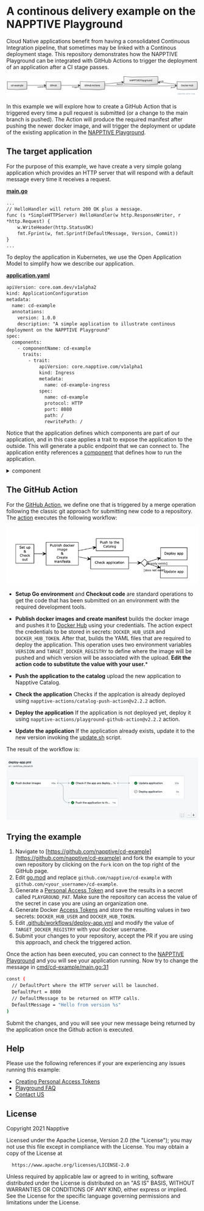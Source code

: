 # A continous delivery example on the NAPPTIVE Playground

Cloud Native applications benefit from having a consolidated Continuous Integration pipeline, that sometimes may be linked with a Continous deployment stage. This repository demonstrates how the NAPPTIVE Playground can be integrated with GitHub Actions to trigger the deployment of an application after a CI stage passes.

<!-- [cd-example]- submit PR >[GitHub]--triggers >[GitHub Actions]--deploys>[NAPPTIVE Playground]
[GitHub Actions]-- push>[Docker Hub]
[NAPPTIVE Playground] pulls >[Docker Hub] -->

![CD workflow](images/workflow.png)


In this example we will explore how to create a GitHub Action that is triggered every time a pull request is submitted (or a change to the main branch is pushed). The Action will produce the required manifest after pushing the newer docker image, and will trigger the deployment or update of the existing application in the [NAPPTIVE Playground](https://napptive.com/playground).

## The target application

For the purpose of this example, we have create a very simple golang application which provides an HTTP server that will respond with a default message every time it receives a request.

**[main.go](cmd/cd-example/main.go)**

```
...
// HelloHandler will return 200 OK plus a message.
func (s *SimpleHTTPServer) HelloHandler(w http.ResponseWriter, r *http.Request) {
	w.WriteHeader(http.StatusOK)
	fmt.Fprint(w, fmt.Sprintf(DefaultMessage, Version, Commit))
}
...
```

To deploy the application in Kubernetes, we use the Open Application Model to simplify how we describe our application.

**[application.yaml](deployments/020.cd-example.appconfig.yaml)**

```
apiVersion: core.oam.dev/v1alpha2
kind: ApplicationConfiguration
metadata:
  name: cd-example
  annotations:
    version: 1.0.0
    description: "A simple application to illustrate continous deployment on the NAPPTIVE Playground"
spec:
  components:
    - componentName: cd-example
      traits:
        - trait:
            apiVersion: core.napptive.com/v1alpha1
            kind: Ingress
            metadata:
              name: cd-example-ingress
            spec:
              name: cd-example
              protocol: HTTP
              port: 8080
              path: /
              rewritePath: /
```
Notice that the application defines which components are part of our application, and in this case applies a trait to expose the application to the outside. This will generate a public endpoint that we can connect to. The application entity references a [component](deployments/010.cd-example.component.yaml) that defines how to run the application.

<details>
<summary>component</summary>

```
apiVersion: core.oam.dev/v1alpha2
kind: Component
metadata:
  name: cd-example
spec:
  workload:
    apiVersion: core.oam.dev/v1alpha2
    kind: ContainerizedWorkload
    metadata:
      name: cd-example
    spec:
      osType: linux
      containers:
        - name: cd-example
          securityContext:
            runAsUser: 1001
          image: TARGET_DOCKER_REGISTRY/cd-example:VERSION
          imagePullPolicy: Always
          resources:
            cpu:
              required: 150m
            memory:
              required: 256Mi
          ports:
            - name: http
              value: 8080
              containerPort: 8080
              type: tcp

```
</details>

## The GitHub Action

For the [GitHub Action](https://github.com/features/actions), we define one that is triggered by a merge operation following the classic git approach for submitting new code to a repository. The [action](.github/workflows/upon_merge.yml) executes the following workflow:


![Action workflow](images/action.png)

* **Setup Go environment** and **Checkout code** are standard operations to get the code that has been submitted on an environment with the required development tools.

* **Publish docker images and create manifest** builds the docker image and pushes it to [Docker Hub](hub.docker.com) using your credentials. The action expect the credentials to be stored in secrets: `DOCKER_HUB_USER` and `DOCKER_HUB_TOKEN`. After that, builds the YAML files that are required to deploy the application. This operation uses two environment variables `VERSION` and `TARGET_DOCKER_REGISTRY` to define where the image will be pushed and which version will be associated with the upload. **Edit the action code to substitute the value with your user.***

* **Push the application to the catalog** upload the new application to Napptive Catalog.

* **Check the application** Checks if the applcation is already deployed using `napptive-actions/catalog-push-action@v2.2.2` action.

* **Deploy the application** If the application is not deployed yet, deploy it using `napptive-actions/playground-github-action@v2.2.2` action.

* **Update the application** If the application already exists, update it to the new version invoking the [update.sh](scripts/update.sh) script.

The result of the workflow is:

![Github Action](images/github-action.png)

## Trying the example

1. Navigate to [https://github.com/napptive/cd-example](https://github.com/napptive/cd-example) and fork the example to your own repository by clicking on the `Fork` icon on the top right of the GitHub page.
2. Edit [go.mod](go.mod) and replace `github.com/napptive/cd-example` with `github.com/<your_username>/cd-example`.
3. Generate a [Personal Access Token](https://docs.napptive.com/guides/04.5.Using_personal_access_tokens.html) and save the results in a secret called `PLAYGROUND_PAT`. Make sure the repository can access the value of the secret in case you are using an organization one.
4. Generate Docker [Access Tokens](https://docs.docker.com/docker-hub/access-tokens/) and store the resulting values in two secrets: `DOCKER_HUB_USER` and `DOCKER_HUB_TOKEN`.
5. Edit [.github/workflows/deploy-app.yml](.github/workflows/deploy-app.yml) and modify the value of `TARGET_DOCKER_REGISTRY` with your docker username.
6. Submit your changes to your repository, accept the PR if you are using this approach, and check the triggered action.

Once the action has been executed, you can connect to the [NAPPTIVE Playground](https://playground.napptive.dev) and you will see your application running. Now try to change the message in [cmd/cd-example/main.go:31](cmd/cd-example/main.go)

```bash
const (
  // DefaultPort where the HTTP server will be launched.
  DefaultPort = 8080
  // DefaultMessage to be returned on HTTP calls.
  DefaultMessage = "Hello from version %s"
)
```

Submit the changes, and you will see your new message being returned by the application once the Github action is executed.

## Help

Please use the following references if your are experiencing any issues running this example:

* [Creating Personal Access Tokens](https://docs.napptive.com/guides/04.5.Using_personal_access_tokens.html)
* [Playground FAQ](https://docs.napptive.com/07.FAQ.html)
* [Contact US](https://gitter.im/napptive/community)

## License

 Copyright 2021 Napptive

 Licensed under the Apache License, Version 2.0 (the "License");
 you may not use this file except in compliance with the License.
 You may obtain a copy of the License at

      https://www.apache.org/licenses/LICENSE-2.0

 Unless required by applicable law or agreed to in writing, software
 distributed under the License is distributed on an "AS IS" BASIS,
 WITHOUT WARRANTIES OR CONDITIONS OF ANY KIND, either express or implied.
 See the License for the specific language governing permissions and
 limitations under the License.